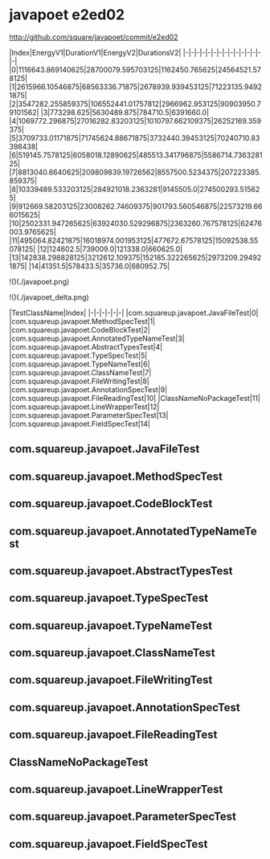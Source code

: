 # javapoet e2ed02


http://github.com/square/javapoet/commit/e2ed02


|Index|EnergyV1|DurationV1|EnergyV2|DurationsV2|
|-|-|-|-|-|-|-|-|-|-|-|-|-|-|-|
|0|1116643.869140625|28700079.595703125|1162450.765625|24564521.578125|
|1|2615966.10546875|68563336.71875|2678939.939453125|71223135.94921875|
|2|3547282.255859375|106552441.01757812|2966962.953125|90903950.79101562|
|3|773298.625|5630489.875|784710.5|6391660.0|
|4|1069772.296875|27016282.83203125|1010797.662109375|26252169.359375|
|5|3709733.01171875|71745624.88671875|3732440.39453125|70240710.83398438|
|6|519145.7578125|6058018.12890625|485513.341796875|5586714.736328125|
|7|8813040.6640625|209809839.19726562|8557500.5234375|207223385.859375|
|8|10339489.533203125|284921018.2363281|9145505.0|274500293.515625|
|9|912669.58203125|23008262.74609375|901793.560546875|22573219.666015625|
|10|2502331.947265625|63924030.529296875|2363260.767578125|62476003.9765625|
|11|495064.82421875|16018974.001953125|477672.67578125|15092538.55078125|
|12|124602.5|739009.0|121338.0|660625.0|
|13|142838.298828125|3212612.109375|152185.322265625|2973209.294921875|
|14|41351.5|578433.5|35736.0|680952.75|

!()(./javapoet.png)

!()(./javapoet_delta.png)

|TestClassName|Index|
|-|-|-|-|-|-|
|com.squareup.javapoet.JavaFileTest|0|
|com.squareup.javapoet.MethodSpecTest|1|
|com.squareup.javapoet.CodeBlockTest|2|
|com.squareup.javapoet.AnnotatedTypeNameTest|3|
|com.squareup.javapoet.AbstractTypesTest|4|
|com.squareup.javapoet.TypeSpecTest|5|
|com.squareup.javapoet.TypeNameTest|6|
|com.squareup.javapoet.ClassNameTest|7|
|com.squareup.javapoet.FileWritingTest|8|
|com.squareup.javapoet.AnnotationSpecTest|9|
|com.squareup.javapoet.FileReadingTest|10|
|ClassNameNoPackageTest|11|
|com.squareup.javapoet.LineWrapperTest|12|
|com.squareup.javapoet.ParameterSpecTest|13|
|com.squareup.javapoet.FieldSpecTest|14|
## com.squareup.javapoet.JavaFileTest

## com.squareup.javapoet.MethodSpecTest

## com.squareup.javapoet.CodeBlockTest

## com.squareup.javapoet.AnnotatedTypeNameTest

## com.squareup.javapoet.AbstractTypesTest

## com.squareup.javapoet.TypeSpecTest

## com.squareup.javapoet.TypeNameTest

## com.squareup.javapoet.ClassNameTest

## com.squareup.javapoet.FileWritingTest

## com.squareup.javapoet.AnnotationSpecTest

## com.squareup.javapoet.FileReadingTest

## ClassNameNoPackageTest

## com.squareup.javapoet.LineWrapperTest

## com.squareup.javapoet.ParameterSpecTest

## com.squareup.javapoet.FieldSpecTest

